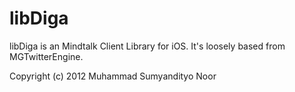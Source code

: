 libDiga
=======

libDiga is an Mindtalk Client Library for iOS. It's loosely based from
MGTwitterEngine.

Copyright (c) 2012 Muhammad Sumyandityo Noor
